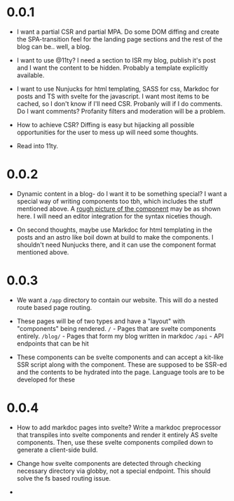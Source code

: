 # 0.0.1

- I want a partial CSR and partial MPA. Do some DOM diffing and create the SPA-transition feel for the landing page sections and the rest of the blog can be.. well, a blog.

- I want to use @11ty? I need a section to ISR my blog, publish it's post and I want the content to be hidden. Probably a template explicitly available.

- I want to use Nunjucks for html templating, SASS for css, Markdoc for posts and TS with svelte for the javascript. I want most items to be cached, so I don't know if I'll need CSR. Probanly will if I do comments. Do I want comments? Profanity filters and moderation will be a problem.

- How to achieve CSR? Diffing is easy but hijacking all possible opportunities for the user to mess up will need some thoughts.

- Read into 11ty.

# 0.0.2

- Dynamic content in a blog- do I want it to be something special? I want a special way of writing components too tbh, which includes the stuff mentioned above. A [rough picture of the component](./component.tm) may be as shown here. I will need an editor integration for the syntax niceties though.

- On second thoughts, maybe use Markdoc for html templating in the posts and an astro like boil down at build to make the components. I shouldn't need Nunjucks there, and it can use the component format mentioned above.

# 0.0.3

- We want a `/app` directory to contain our website. This will do a nested route based page routing.

- These pages will be of two types and have a "layout" with "components" being rendered.
  `/` - Pages that are svelte components entirely.
  `/blog/` - Pages that form my blog written in markdoc
  `/api` - API endpoints that can be hit

- These components can be svelte components and can accept a kit-like SSR script along with the component. These are supposed to be SSR-ed and the contents to be hydrated into the page. Language tools are to be developed for these

# 0.0.4

- How to add markdoc pages into svelte? Write a markdoc preprocessor that transpiles into svelte components and render it entirely AS svelte components. Then, use these svelte components compiled down to generate a client-side build.

- Change how svelte components are detected through checking necessary directory via globby, not a special endpoint. This should solve the fs based routing issue.

- 